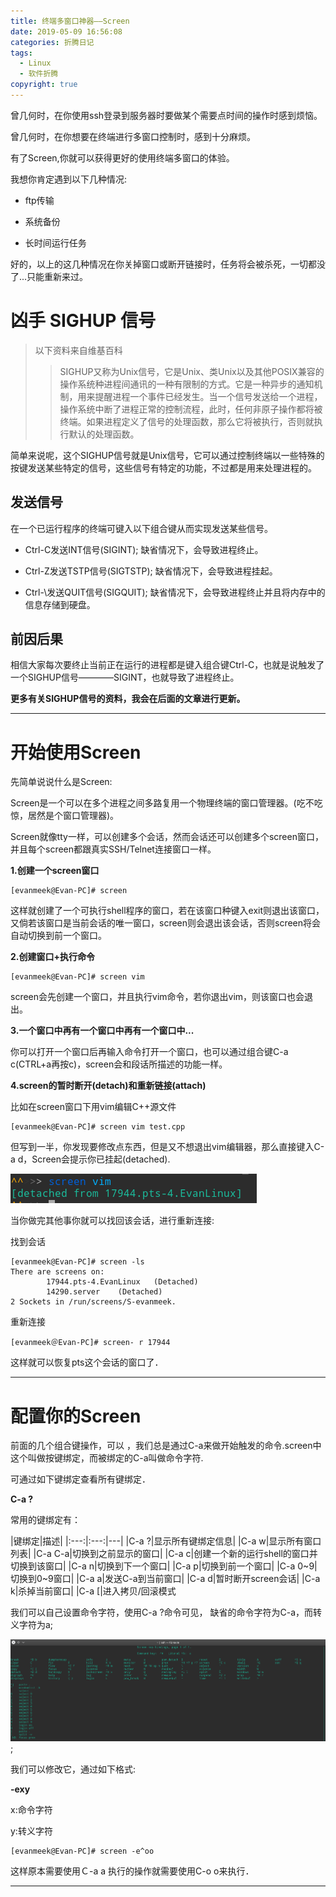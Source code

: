 ```yaml
---
title: 终端多窗口神器——Screen
date: 2019-05-09 16:56:08
categories: 折腾日记
tags:
  - Linux
  - 软件折腾
copyright: true
---
```


曾几何时，在你使用ssh登录到服务器时要做某个需要点时间的操作时感到烦恼。

曾几何时，在你想要在终端进行多窗口控制时，感到十分麻烦。

有了Screen,你就可以获得更好的使用终端多窗口的体验。

<!--more-->

我想你肯定遇到以下几种情况:

- ftp传输

- 系统备份

- 长时间运行任务

好的，以上的这几种情况在你关掉窗口或断开链接时，任务将会被杀死，一切都没了...只能重新来过。

# 凶手 SIGHUP 信号

> 以下资料来自维基百科 
>> SIGHUP又称为Unix信号，它是Unix、类Unix以及其他POSIX兼容的操作系统种进程间通讯的一种有限制的方式。它是一种异步的通知机制，用来提醒进程一个事件已经发生。当一个信号发送给一个进程，操作系统中断了进程正常的控制流程，此时，任何非原子操作都将被终端。如果进程定义了信号的处理函数，那么它将被执行，否则就执行默认的处理函数。

简单来说呢，这个SIGHUP信号就是Unix信号，它可以通过控制终端以一些特殊的按键发送某些特定的信号，这些信号有特定的功能，不过都是用来处理进程的。

## 发送信号

在一个已运行程序的终端可键入以下组合键从而实现发送某些信号。

- Ctrl-C发送INT信号(SIGINT); 缺省情况下，会导致进程终止。

- Ctrl-Z发送TSTP信号(SIGTSTP); 缺省情况下，会导致进程挂起。

- Ctrl-\发送QUIT信号(SIGQUIT); 缺省情况下，会导致进程终止并且将内存中的信息存储到硬盘。

## 前因后果

相信大家每次要终止当前正在运行的进程都是键入组合键Ctrl-C，也就是说触发了一个SIGHUP信号————SIGINT，也就导致了进程终止。

**更多有关SIGHUP信号的资料，我会在后面的文章进行更新。**

---

# 开始使用Screen

先简单说说什么是Screen:

Screen是一个可以在多个进程之间多路复用一个物理终端的窗口管理器。(吃不吃惊，居然是个窗口管理器)。

Screen就像tty一样，可以创建多个会话，然而会话还可以创建多个screen窗口，并且每个screen都跟真实SSH/Telnet连接窗口一样。

**1.创建一个screen窗口**

~~~shell
[evanmeek@Evan-PC]# screen
~~~

这样就创建了一个可执行shell程序的窗口，若在该窗口种键入exit则退出该窗口，又倘若该窗口是当前会话的唯一窗口，screen则会退出该会话，否则screen将会自动切换到前一个窗口。

**2.创建窗口+执行命令**

~~~shell
[evanmeek@Evan-PC]# screen vim 
~~~

screen会先创建一个窗口，并且执行vim命令，若你退出vim，则该窗口也会退出。

**3.一个窗口中再有一个窗口中再有一个窗口中...**

你可以打开一个窗口后再输入命令打开一个窗口，也可以通过组合键C-a c(CTRL+a再按c)，screen会和段话所描述的功能一样。

**4.screen的暂时断开(detach)和重新链接(attach)**

比如在screen窗口下用vim编辑C++源文件

~~~shell
[evanmeek@Evan-PC]# screen vim test.cpp 
~~~

但写到一半，你发现要修改点东西，但是又不想退出vim编辑器，那么直接键入C-a d，Screen会提示你已挂起(detached).

![挂起提示](终端多窗口神器——Screen/detachedInfo.png)

当你做完其他事你就可以找回该会话，进行重新连接:

找到会话

~~~shell
[evanmeek@Evan-PC]# screen -ls
There are screens on:
        17944.pts-4.EvanLinux   (Detached)
        14290.server    (Detached)
2 Sockets in /run/screens/S-evanmeek.
~~~

重新连接

~~~shell
[evanmeek＠Evan-PC]# screen- r 17944
~~~

这样就可以恢复pts这个会话的窗口了．

---

# 配置你的Screen

前面的几个组合键操作，可以 ，我们总是通过C-a来做开始触发的命令.screen中这个叫做按键绑定，而被绑定的C-a叫做命令字符.

可通过如下键绑定查看所有键绑定．

**C-a ?**

常用的键绑定有：

|键绑定|描述|
|:---:|:---:|---|
|C-a ?|显示所有键绑定信息|
|C-a w|显示所有窗口列表|
|C-a C-a|切换到之前显示的窗口|
|C-a c|创建一个新的运行shell的窗口并切换到该窗口|
|C-a n|切换到下一个窗口|
|C-a p|切换到前一个窗口|
|C-a 0~9|切换到0~9窗口|
|C-a a|发送C-a到当前窗口|
|C-a d|暂时断开screen会话|
|C-a k|杀掉当前窗口|
|C-a [|进入拷贝/回滚模式

我们可以自己设置命令字符，使用C-a ?命令可见， 缺省的命令字符为C-a，而转义字符为a;

![默认的命令字符](终端多窗口神器——Screen/DefalutCommandKey.png);

我们可以修改它，通过如下格式:

**-exy**

x:命令字符

y:转义字符

~~~shell
[evanmeek@Evan-PC]# screen -e^oo
~~~

这样原本需要使用Ｃ-a a 执行的操作就需要使用C-o o来执行．

---
